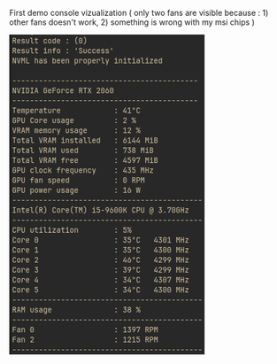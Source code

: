 First demo console vizualization ( only two fans are visible because :
     1) other fans doesn't work,
     2) something is wrong with my msi chips ) 

![FIRST DEMO SS](Screenshots/Console_Demo_Screenshot.png)

